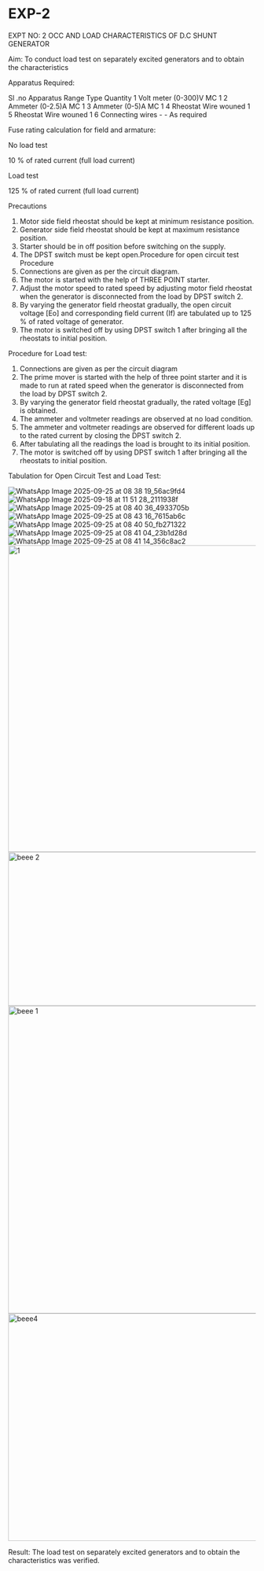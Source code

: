 # EXP-2
EXPT NO: 2 OCC AND LOAD CHARACTERISTICS OF D.C SHUNT GENERATOR

Aim:
To conduct load test on separately excited generators and to obtain the characteristics

Apparatus Required:

Sl .no	Apparatus	Range	Type	Quantity
1	Volt meter	(0-300)V	MC	1
2	Ammeter	(0-2.5)A	MC	1
3	Ammeter	(0-5)A	MC	1
4	Rheostat		Wire wouned	1
5	Rheostat		Wire wouned	1
6	Connecting wires	-	-	As required

Fuse rating calculation for field and armature:

No load test

10 % of rated current (full load current)

Load test

125 % of rated current (full load current)

Precautions

1.   Motor side field rheostat should be kept at minimum resistance position.
2.   Generator side field rheostat should be kept at maximum resistance position.
3.   Starter should be in off position before switching on the supply.
4.   The DPST switch must be kept open.Procedure for open circuit test
Procedure
1.   Connections are given as per the circuit diagram.
2.   The motor is started with the help of THREE POINT starter.
3.   Adjust the motor speed to rated speed by adjusting motor field rheostat when the generator is disconnected from the load by DPST switch 2.
4.   By  varying  the  generator  field  rheostat  gradually,  the  open  circuit  voltage  [Eo]  and corresponding field current (If) are tabulated up to 125 % of rated voltage of generator.
5.   The motor is switched off by using DPST switch 1 after bringing all the rheostats to initial position.

Procedure for Load test:

1.   Connections are given as per the circuit diagram
2.   The prime mover is started with the help of three point starter and it is made to run at rated speed when the generator is disconnected from the load by DPST switch 2.
3.   By varying the generator field rheostat gradually, the rated voltage [Eg] is obtained.
4.   The ammeter and voltmeter readings are observed at no load condition.
5.   The ammeter and voltmeter readings are observed for different loads up to the rated current by closing the DPST switch 2.
6.   After tabulating all the readings the load is brought to its initial position.
7.   The motor is switched off by using DPST switch 1 after bringing all the rheostats to initial position.

Tabulation for Open Circuit Test and Load Test:

![WhatsApp Image 2025-09-25 at 08 38 19_56ac9fd4](https://github.com/user-attachments/assets/c6d6bb69-7b79-48a9-b666-e0a3ecd77831)
![WhatsApp Image 2025-09-18 at 11 51 28_2111938f](https://github.com/user-attachments/assets/a517b38c-8db9-41af-9d3e-f97d4e063b57)
![WhatsApp Image 2025-09-25 at 08 40 36_4933705b](https://github.com/user-attachments/assets/cdff68e5-b020-4821-9b09-f4a009f15409)
![WhatsApp Image 2025-09-25 at 08 43 16_7615ab6c](https://github.com/user-attachments/assets/aa2540c7-f160-450c-a2c0-b5edf0273e1a)
![WhatsApp Image 2025-09-25 at 08 40 50_fb271322](https://github.com/user-attachments/assets/92681972-f3da-4087-a222-8528ff217544)
![WhatsApp Image 2025-09-25 at 08 41 04_23b1d28d](https://github.com/user-attachments/assets/57d2dda3-b802-4854-a699-a533b384283f)
![WhatsApp Image 2025-09-25 at 08 41 14_356c8ac2](https://github.com/user-attachments/assets/7608bdae-8566-4a83-be3e-4b1ab783855a)
<img width="1075" height="624" alt="1" src="https://github.com/user-attachments/assets/7a48cb14-e41e-4fdb-ba7d-dc7de5cc34a8" />
<img width="1067" height="313" alt="beee 2" src="https://github.com/user-attachments/assets/b4be5767-ab7d-42bc-8777-f7f19c5f1e08" />
<img width="1370" height="626" alt="beee 1" src="https://github.com/user-attachments/assets/2ca8b133-0ad9-41f8-bcdf-f8729b44c1d0" />
<img width="1373" height="463" alt="beee4" src="https://github.com/user-attachments/assets/40ead05f-ee9a-4295-abb1-63ce623d8dbf" />






 
Result:
The load test on separately excited generators and to obtain the characteristics was verified.
